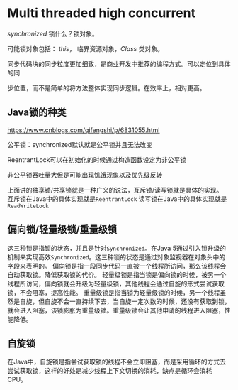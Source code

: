 # Multi threaded high concurrent

*synchronized* 锁什么？锁对象。 

可能锁对象包括： *this*， 临界资源对象，*Class* 类对象。

同步代码块的同步粒度更加细致，是商业开发中推荐的编程方式。可以定位到具体的同 

步位置，而不是简单的将方法整体实现同步逻辑。在效率上，相对更高。

## Java锁的种类

<https://www.cnblogs.com/qifengshi/p/6831055.html>

公平锁：synchronized默认就是公平锁并且无法改变

ReentrantLock可以在初始化的时候通过构造函数设定为非公平锁

非公平锁吞吐量大但是可能出现饥饿现象以及优先级反转

上面讲的独享锁/共享锁就是一种广义的说法，互斥锁/读写锁就是具体的实现。
互斥锁在Java中的具体实现就是`ReentrantLock`
读写锁在Java中的具体实现就是`ReadWriteLock`

## 偏向锁/轻量级锁/重量级锁

这三种锁是指锁的状态，并且是针对`Synchronized`。在Java 5通过引入锁升级的机制来实现高效`Synchronized`。这三种锁的状态是通过对象监视器在对象头中的字段来表明的。
偏向锁是指一段同步代码一直被一个线程所访问，那么该线程会自动获取锁。降低获取锁的代价。
轻量级锁是指当锁是偏向锁的时候，被另一个线程所访问，偏向锁就会升级为轻量级锁，其他线程会通过自旋的形式尝试获取锁，不会阻塞，提高性能。
重量级锁是指当锁为轻量级锁的时候，另一个线程虽然是自旋，但自旋不会一直持续下去，当自旋一定次数的时候，还没有获取到锁，就会进入阻塞，该锁膨胀为重量级锁。重量级锁会让其他申请的线程进入阻塞，性能降低。

## 自旋锁

在Java中，自旋锁是指尝试获取锁的线程不会立即阻塞，而是采用循环的方式去尝试获取锁，这样的好处是减少线程上下文切换的消耗，缺点是循环会消耗CPU。